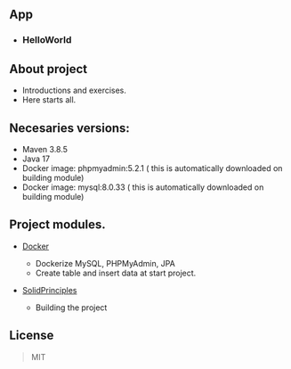## App
 * ### HelloWorld

## About project
- Introductions and exercises.
- Here starts all.

##  Necesaries versions:

- Maven 3.8.5 
- Java 17
- Docker image: phpmyadmin:5.2.1 ( this is automatically downloaded on building module)
- Docker image: mysql:8.0.33 ( this is automatically downloaded on building module)

## Project modules.
* [Docker](Docker/README.md)<br>
  - Dockerize MySQL, PHPMyAdmin, JPA 
  - Create table and insert data at start project. 


* [SolidPrinciples](SolidPrinciples/README.md)<br>
  - Building the project

## License
> MIT
